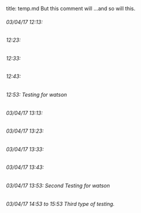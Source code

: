 title: temp.md
But this comment will 
...and so will this. 
###### 03/04/17 12:13: 
###### 12:23: 
###### 12:33: 
###### 12:43: 
###### 12:53: Testing for watson


###### 03/04/17 13:13: 
###### 03/04/17 13:23: 
###### 03/04/17 13:33: 
###### 03/04/17 13:43: 
###### 03/04/17 13:53: Second Testing for watson


###### 03/04/17 14:53 to 15:53 Third type of testing. 

